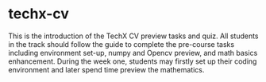 # techx-cv
This is the introduction of the TechX CV preview tasks and quiz. All students in the track should follow the guide to complete the pre-course tasks including environment set-up, numpy and Opencv preview, and math basics enhancement. During the week one, students may firstly set up their coding environment and later spend time preview the mathematics.

